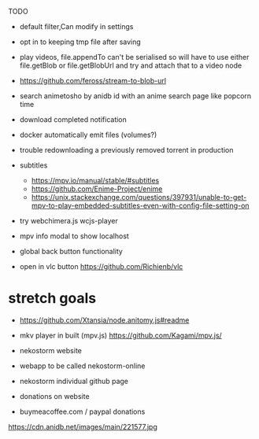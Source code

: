 TODO

- default filter,Can modify in settings
- opt in to keeping tmp file after saving

- play videos, file.appendTo can't be serialised so will have to use either file.getBlob or file.getBlobUrl and try and attach that to a video node
- https://github.com/feross/stream-to-blob-url

- search animetosho by anidb id with an anime search page like popcorn time

- download completed notification

- docker automatically emit files (volumes?)

- trouble redownloading a previously removed torrent in production

- subtitles
  - https://mpv.io/manual/stable/#subtitles
  - https://github.com/Enime-Project/enime
  - https://unix.stackexchange.com/questions/397931/unable-to-get-mpv-to-play-embedded-subtitles-even-with-config-file-setting-on

- try webchimera.js wcjs-player

- mpv info modal to show localhost

- global back button functionality 

- open in vlc button https://github.com/Richienb/vlc

# stretch goals

- https://github.com/Xtansia/node.anitomy.js#readme

- mkv player in built (mpv.js) https://github.com/Kagami/mpv.js/
- nekostorm website
- webapp to be called nekostorm-online
- nekostorm individual github page

- donations on website
- buymeacoffee.com / paypal donations

https://cdn.anidb.net/images/main/221577.jpg
